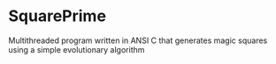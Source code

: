 SquarePrime
===========

Multithreaded program written in ANSI C that generates magic squares using a simple evolutionary algorithm
